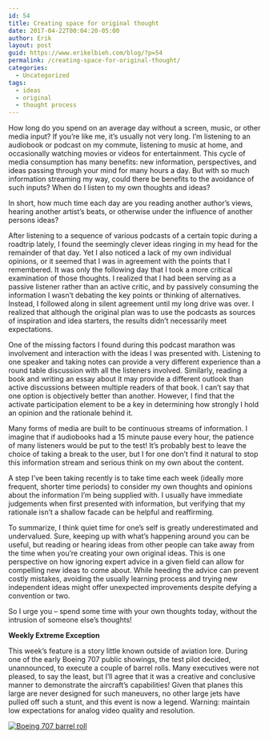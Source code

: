 ```yaml
---
id: 54
title: Creating space for original thought
date: 2017-04-22T00:04:20-05:00
author: Erik
layout: post
guid: https://www.erikelbieh.com/blog/?p=54
permalink: /creating-space-for-original-thought/
categories:
  - Uncategorized
tags:
  - ideas
  - original
  - thought process
---
```

How long do you spend on an average day without a screen, music, or other media input? If you’re like me, it’s usually not very long. I’m listening to an audiobook or podcast on my commute, listening to music at home, and occasionally watching movies or videos for entertainment. This cycle of media consumption has many benefits: new information, perspectives, and ideas passing through your mind for many hours a day. But with so much information streaming my way, could there be benefits to the avoidance of such inputs? When do I listen to my own thoughts and ideas?

In short, how much time each day are you reading another author’s views, hearing another artist’s beats, or otherwise under the influence of another persons ideas?

<!--more-->

After listening to a sequence of various podcasts of a certain topic during a roadtrip lately, I found the seemingly clever ideas ringing in my head for the remainder of that day. Yet I also noticed a lack of my own individual opinions, or it seemed that I was in agreement with the points that I remembered. It was only the following day that I took a more critical examination of those thoughts. I realized that I had been serving as a passive listener rather than an active critic, and by passively consuming the information I wasn’t debating the key points or thinking of alternatives. Instead, I followed along in silent agreement until my long drive was over. I realized that although the original plan was to use the podcasts as sources of inspiration and idea starters, the results didn’t necessarily meet expectations.

One of the missing factors I found during this podcast marathon was involvement and interaction with the ideas I was presented with. Listening to one speaker and taking notes can provide a very different experience than a round table discussion with all the listeners involved. Similarly, reading a book and writing an essay about it may provide a different outlook than active discussions between multiple readers of that book. I can’t say that one option is objectively better than another. However, I find that the activate participation element to be a key in determining how strongly I hold an opinion and the rationale behind it.

Many forms of media are built to be continuous streams of information. I imagine that if audiobooks had a 15 minute pause every hour, the patience of many listeners would be put to the test! It’s probably best to leave the choice of taking a break to the user, but I for one don’t find it natural to stop this information stream and serious think on my own about the content.

A step I’ve been taking recently is to take time each week (ideally more frequent, shorter time periods) to consider my own thoughts and opinions about the information I’m being supplied with. I usually have immediate judgements when first presented with information, but verifying that my rationale isn’t a shallow facade can be helpful and reaffirming.

To summarize, I think quiet time for one’s self is greatly underestimated and undervalued. Sure, keeping up with what’s happening around you can be useful, but reading or hearing ideas from other people can take away from the time when you&#8217;re creating your own original ideas. This is one perspective on how ignoring expert advice in a given field can allow for compelling new ideas to come about. While heeding the advice can prevent costly mistakes, avoiding the usually learning process and trying new independent ideas might offer unexpected improvements despite defying a convention or two.

So I urge you – spend some time with your own thoughts today, without the intrusion of someone else&#8217;s thoughts!

**Weekly Extreme Exception**

This week&#8217;s feature is a story little known outside of aviation lore. During one of the early Boeing 707 public showings, the test pilot decided, unannounced, to execute a couple of barrel rolls. Many executives were not pleased, to say the least, but I&#8217;ll agree that it was a creative and conclusive manner to demonstrate the aircraft&#8217;s capabilities! Given that planes this large are never designed for such maneuvers, no other large jets have pulled off such a stunt, and this event is now a legend. Warning: maintain low expectations for analog video quality and resolution.

[![Boeing 707 barrel roll](http://img.youtube.com/vi/AaA7kPfC5Hk/0.jpg)](http://www.youtube.com/watch?v=AaA7kPfC5Hk "Boeing 707 Barrel Roll - Pilot Tex Johnston Performs Roll In Dash-80 Prototype Aircraft In 1955")
